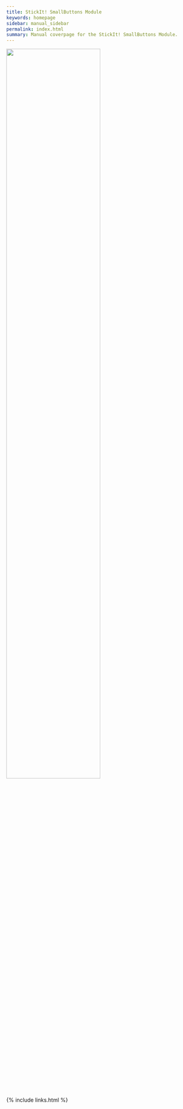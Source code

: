 ```yaml
---
title: StickIt! SmallButtons Module
keywords: homepage
sidebar: manual_sidebar
permalink: index.html
summary: Manual coverpage for the StickIt! SmallButtons Module.
---
```


<img src="images/cover.jpg" style="width:70%;"/>

{% include links.html %}
